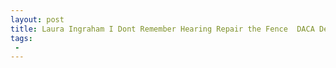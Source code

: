 ```yaml
---
layout: post
title: Laura Ingraham I Dont Remember Hearing Repair the Fence  DACA Deal Will Be Electoral Nightmare for GOP
tags:
 -
---
```


